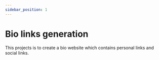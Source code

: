 ```yaml
---
sidebar_position: 1
---
```


# Bio links generation

This projects is to create a bio website which contains personal links and social links.
